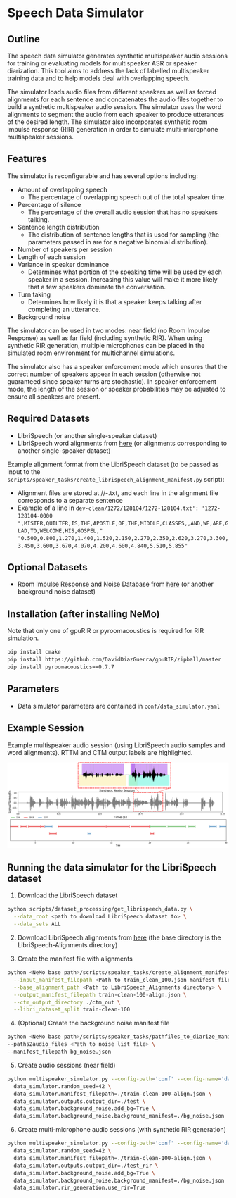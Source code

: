 **Speech Data Simulator**
===============

Outline
------------

The speech data simulator generates synthetic multispeaker audio sessions for training or evaluating models for multispeaker ASR or speaker diarization. This tool aims to address the lack of labelled multispeaker training data and to help models deal with overlapping speech.

The simulator loads audio files from different speakers as well as forced alignments for each sentence and concatenates the audio files together to build a synthetic multispeaker audio session. The simulator uses the word alignments to segment the audio from each speaker to produce utterances of the desired length. The simulator also incorporates synthetic room impulse response (RIR) generation in order to simulate multi-microphone multispeaker sessions.

Features
------------

The simulator is reconfigurable and has several options including:

* Amount of overlapping speech 
  - The percentage of overlapping speech out of the total speaker time.
* Percentage of silence
  - The percentage of the overall audio session that has no speakers talking.
* Sentence length distribution
  - The distribution of sentence lengths that is used for sampling (the parameters passed in are for a negative binomial distribution).
* Number of speakers per session
* Length of each session
* Variance in speaker dominance 
  - Determines what portion of the speaking time will be used by each speaker in a session. Increasing this value will make it more likely that a few speakers dominate the conversation. 
* Turn taking 
  - Determines how likely it is that a speaker keeps talking after completing an utterance.
* Background noise 

The simulator can be used in two modes: near field (no Room Impulse Response) as well as far field (including synthetic RIR). When using synthetic RIR generation, multiple microphones can be placed in the simulated room environment for multichannel simulations.

The simulator also has a speaker enforcement mode which ensures that the correct number of speakers appear in each session (otherwise not guaranteed since speaker turns are stochastic). In speaker enforcement mode, the length of the session or speaker probabilities may be adjusted to ensure all speakers are present.

Required Datasets
------------

* LibriSpeech (or another single-speaker dataset)
* LibriSpeech word alignments from [here](https://github.com/CorentinJ/librispeech-alignments) (or alignments corresponding to another single-speaker dataset)

Example alignment format from the LibriSpeech dataset (to be passed as input to the `scripts/speaker_tasks/create_librispeech_alignment_manifest.py` script):

* Alignment files are stored at <Speaker ID>/<Chapter ID>/<Speaker ID>-<Chapter ID>.txt, and each line in the alignment file corresponds to a separate sentence
* Example of a line in `dev-clean/1272/128104/1272-128104.txt': '1272-128104-0000 ",MISTER,QUILTER,IS,THE,APOSTLE,OF,THE,MIDDLE,CLASSES,,AND,WE,ARE,GLAD,TO,WELCOME,HIS,GOSPEL," "0.500,0.800,1.270,1.400,1.520,2.150,2.270,2.350,2.620,3.270,3.300,3.450,3.600,3.670,4.070,4.200,4.600,4.840,5.510,5.855"`

Optional Datasets
------------

* Room Impulse Response and Noise Database from [here](https://www.openslr.org/resources/28/rirs_noises.zip) (or another background noise dataset)

Installation (after installing NeMo)
------------

Note that only one of gpuRIR or pyroomacoustics is required for RIR simulation.

```bash
pip install cmake
pip install https://github.com/DavidDiazGuerra/gpuRIR/zipball/master
pip install pyroomacoustics==0.7.7
```

Parameters
------------

* Data simulator parameters are contained in `conf/data_simulator.yaml`

Example Session
------------

Example multispeaker audio session (using LibriSpeech audio samples and word alignments). RTTM and CTM output labels are highlighted.

![Example multispeaker audio session (using LibriSpeech audio samples and word alignments). RTTM and CTM output labels are highlighted](pictures/audio_session.png)

Running the data simulator for the LibriSpeech dataset
------------

1. Download the LibriSpeech dataset

```bash
python scripts/dataset_processing/get_librispeech_data.py \
  --data_root <path to download LibriSpeech dataset to> \
  --data_sets ALL
```

2. Download LibriSpeech alignments from [here](https://drive.google.com/file/d/1WYfgr31T-PPwMcxuAq09XZfHQO5Mw8fE/view?usp=sharing) (the base directory is the LibriSpeech-Alignments directory)

3. Create the manifest file with alignments

```bash
python <NeMo base path>/scripts/speaker_tasks/create_alignment_manifest.py \
  --input_manifest_filepath <Path to train_clean_100.json manifest file> \
  --base_alignment_path <Path to LibriSpeech_Alignments directory> \
  --output_manifest_filepath train-clean-100-align.json \
  --ctm_output_directory ./ctm_out \
  --libri_dataset_split train-clean-100
```

4. (Optional) Create the background noise manifest file

```bash
python <NeMo base path>/scripts/speaker_tasks/pathfiles_to_diarize_manifest.py \
--paths2audio_files <Path to noise list file> \
--manifest_filepath bg_noise.json
```

5. Create audio sessions (near field)

```bash
python multispeaker_simulator.py --config-path='conf' --config-name='data_simulator.yaml' \
  data_simulator.random_seed=42 \
  data_simulator.manifest_filepath=./train-clean-100-align.json \
  data_simulator.outputs.output_dir=./test \
  data_simulator.background_noise.add_bg=True \
  data_simulator.background_noise.background_manifest=./bg_noise.json
```

6. Create multi-microphone audio sessions (with synthetic RIR generation)

```bash
python multispeaker_simulator.py --config-path='conf' --config-name='data_simulator.yaml' \
  data_simulator.random_seed=42 \
  data_simulator.manifest_filepath=./train-clean-100-align.json \
  data_simulator.outputs.output_dir=./test_rir \
  data_simulator.background_noise.add_bg=True \
  data_simulator.background_noise.background_manifest=./bg_noise.json
  data_simulator.rir_generation.use_rir=True
```
